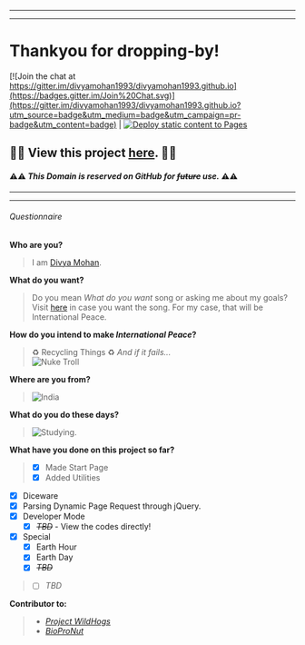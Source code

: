 [//]: # (Commented INDEX)
[//]: # (Two spaces "  " - Line Break)
[//]: # ("---------" -  Title Line)
[//]: # ("=========" - Sub-Title Line)

-----------------------
-----------------------
# Thankyou for dropping-by!

[![Join the chat at https://gitter.im/divyamohan1993/divyamohan1993.github.io](https://badges.gitter.im/Join%20Chat.svg)](https://gitter.im/divyamohan1993/divyamohan1993.github.io?utm_source=badge&utm_medium=badge&utm_campaign=pr-badge&utm_content=badge) | [![Deploy static content to Pages](https://github.com/divyamohan1993/divyamohan1993.github.io/actions/workflows/static.yml/badge.svg)](https://github.com/divyamohan1993/divyamohan1993.github.io/actions/workflows/static.yml)
## :construction::construction: View this project [here](//divyamohan1993.github.io). :construction::construction:

#### :warning::warning: *This Domain is reserved on GitHub for ~~future~~ use.* :warning::warning:
-----------------------
-----------------------


###### Questionnaire


**Who are you?**
> I am [Divya Mohan](//about.me/divyamohan1993).


**What do you want?**
> Do you mean *What do you want* song or asking me about my goals? Visit [here](//www.youtube.com/watch?v=97BfC4LgrXk) in case you want the song. For my case, that will be International Peace.


**How do you intend to make _International Peace_?**
> :recycle: Recycling Things :recycle: *And if it fails...*  
> ![Nuke Troll](http://i.imgur.com/usKHT.gif)


**Where are you from?**
> ![India](http://flagpedia.net/data/flags/mini/in.png)


**What do you do these days?**
> ![Studying.](http://media.giphy.com/media/IW7oZF4MGJsfS/giphy.gif)


**What have you done on this project so far?**
>- [x] Made Start Page
>- [x] Added Utilities
  - [x] Diceware
  - [x] Parsing Dynamic Page Request through jQuery.
  - [x] Developer Mode
    - [x] ~~_TBD_~~ - View the codes directly!
  - [x] Special
    - [x] Earth Hour
    - [x] Earth Day
    - [x] ~~_TBD_~~
>- [ ] *TBD*


**Contributor to:**
>- [*Project WildHogs*](//virtualwildhogs.github.io)
>- [*BioProNut*](//biopronut.com)

